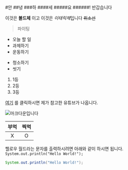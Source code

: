 <!-- Heading -->
#안
##녕
###하
####세
#####요
######!
반갑습니다

<!-- Line -->


<!-- Text attributes -->
이것은 **볼드체** 이고 이것은 *이태릭체*입니다 ~~취소선~~

<!-- Quote -->
> 파이팅

<!-- Bullet list -->
* 오늘 할 일
* 과제하기
* 운동하기
- 청소하기
- 씻기

1. 1등
2. 2등
3. 3등

[여기](https://www.youtube.com/watch?v=kMEb_BzyUqk) 를 클릭하시면 제가 참고한 유튜브가 나옵니다.

<!-- Image -->
![마크다운입니다](https://heropy.blog/css/images/vendor_icons/markdown.png)


<!-- Table -->

|부먹|찍먹|
|:--:|:--:|
|X|O|

<!-- Code -->
헬로우 월드라는 문자를 출력하시려면 아래와 같이 하시면 됩니다.
`System.out.println("Hello World!");`

```java
System.out.println("Hello World!");
```
